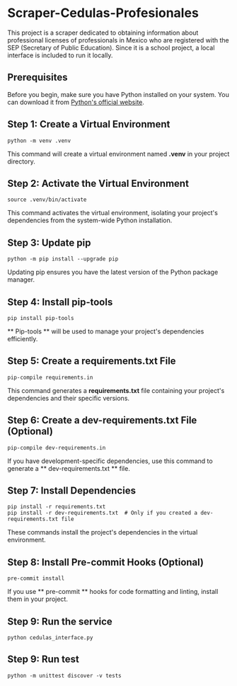 # Scraper-Cedulas-Profesionales

This project is a scraper dedicated to obtaining information about professional licenses of professionals in Mexico who are registered with the SEP (Secretary of Public Education). Since it is a school project, a local interface is included to run it locally.

## Prerequisites

Before you begin, make sure you have Python installed on your system. You can download it from [Python's official website](https://www.python.org/downloads/).

## Step 1: Create a Virtual Environment

```shell
python -m venv .venv
```

This command will create a virtual environment named **.venv** in your project directory.


## Step 2: Activate the Virtual Environment

```shell
source .venv/bin/activate
```

This command activates the virtual environment, isolating your project's dependencies from the system-wide Python installation.

## Step 3: Update pip

```shell
python -m pip install --upgrade pip
```

Updating pip ensures you have the latest version of the Python package manager.

## Step 4: Install pip-tools

```shell
pip install pip-tools
```

** Pip-tools ** will be used to manage your project's dependencies efficiently.


## Step 5: Create a requirements.txt File

```shell
pip-compile requirements.in
```

This command generates a **requirements.txt** file containing your project's dependencies and their specific versions.


## Step 6: Create a dev-requirements.txt File (Optional)

```shell
pip-compile dev-requirements.in
```

If you have development-specific dependencies, use this command to generate a ** dev-requirements.txt ** file.

## Step 7: Install Dependencies

```shell
pip install -r requirements.txt
pip install -r dev-requirements.txt  # Only if you created a dev-requirements.txt file
```

These commands install the project's dependencies in the virtual environment.

## Step 8: Install Pre-commit Hooks (Optional)

```shell
pre-commit install
```

If you use ** pre-commit ** hooks for code formatting and linting, install them in your project.


## Step 9: Run the service

```shell
python cedulas_interface.py    
```

## Step 9: Run test

```shell
python -m unittest discover -v tests
```


